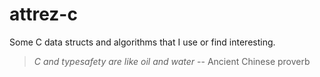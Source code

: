 # attrez-c
Some C data structs and algorithms that I use or find interesting. 
> *C and typesafety are like oil and water*
-- Ancient Chinese proverb
